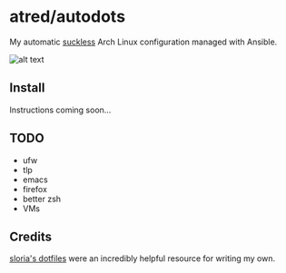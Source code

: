 # atred/autodots
My automatic [suckless](https://suckless.org) Arch Linux configuration managed with Ansible.

![alt text](https://raw.githubusercontent.com/atred/autodots/master/logo.png "bad joke, nothing to see here")

## Install
Instructions coming soon...

## TODO
 - ufw
 - tlp
 - emacs
 - firefox
 - better zsh
 - VMs

## Credits
[sloria's dotfiles](https://github.com/sloria/dotfiles) were an incredibly helpful resource for writing my own.
